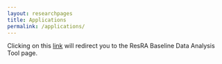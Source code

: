 ```yaml
---
layout: researchpages
title: Applications
permalink: /applications/
---
```


Clicking on this [link](http://139.162.17.147:3838/baseline_app) will redirect you to the ResRA Baseline Data Analysis Tool page.

